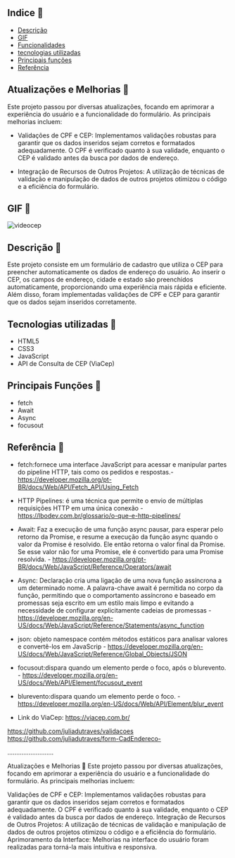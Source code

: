 ## Indice 🪼

* [Descrição](#descrição-🪸)
* [GIF](#gif-🐚)
* [Funcionalidades](#funcionalidades-🐡)
* [tecnologias utilizadas](#tecnologias-utilizadas-🦑)
* [Principais funções](#principais-funções-🐠)
* [Referência](#referência-🐙)

## Atualizações e Melhorias 🌟
Este projeto passou por diversas atualizações, focando em aprimorar a experiência do usuário e a funcionalidade do formulário. As principais melhorias incluem:

- Validações de CPF e CEP: Implementamos validações robustas para garantir que os dados inseridos sejam corretos e formatados adequadamente. O CPF é verificado quanto à sua validade, enquanto o CEP é validado antes da busca por dados de endereço.

- Integração de Recursos de Outros Projetos: A utilização de técnicas de validação e manipulação de dados de outros projetos otimizou o código e a eficiência do formulário.

## GIF 🐚

![videocep](https://github.com/user-attachments/assets/6dfc72c4-c360-4896-b243-0da9171ab261)

## Descrição 🪸
Este projeto consiste em um formulário de cadastro que utiliza o CEP para preencher automaticamente os dados de endereço do usuário. Ao inserir o CEP, os campos de endereço, cidade e estado são preenchidos automaticamente, proporcionando uma experiência mais rápida e eficiente. Além disso, foram implementadas validações de CPF e CEP para garantir que os dados sejam inseridos corretamente.

## Tecnologias utilizadas 🦑

- HTML5
- CSS3
- JavaScript
- API de Consulta de CEP (ViaCep) 

## Principais Funções 🐠

- fetch
- Await
- Async
- focusout

## Referência 🐙

- fetch:fornece uma interface JavaScript para acessar e manipular partes do pipeline HTTP, tais como os pedidos e respostas.- https://developer.mozilla.org/pt-BR/docs/Web/API/Fetch_API/Using_Fetch 

- HTTP Pipelines: é uma técnica que permite o envio de múltiplas requisições HTTP em uma única conexão - https://lbodev.com.br/glossario/o-que-e-http-pipelines/

- Await: Faz a execução de uma função async pausar, para esperar pelo retorno da Promise, e resume a execução da função async quando o valor da Promise é resolvido. Ele então retorna o valor final da Promise. Se esse valor não for uma Promise, ele é convertido para uma Promise resolvida. - https://developer.mozilla.org/pt-BR/docs/Web/JavaScript/Reference/Operators/await

- Async: Declaração cria uma ligação de uma nova função assíncrona a um determinado nome. A palavra-chave await é permitida no corpo da função, permitindo que o comportamento assíncrono e baseado em promessas seja escrito em um estilo mais limpo e evitando a necessidade de configurar explicitamente cadeias de promessas - https://developer.mozilla.org/en-US/docs/Web/JavaScript/Reference/Statements/async_function

- json: objeto namespace contém métodos estáticos para analisar valores e convertê-los em JavaScrip - https://developer.mozilla.org/en-US/docs/Web/JavaScript/Reference/Global_Objects/JSON

- focusout:dispara quando um elemento perde o foco, após o blurevento. - https://developer.mozilla.org/en-US/docs/Web/API/Element/focusout_event

- blurevento:dispara quando um elemento perde o foco. - https://developer.mozilla.org/en-US/docs/Web/API/Element/blur_event

- Link do ViaCep: https://viacep.com.br/


https://github.com/juliadutraves/validacoes
https://github.com/juliadutraves/form-CadEndereco-

..........................

Atualizações e Melhorias 🌟
Este projeto passou por diversas atualizações, focando em aprimorar a experiência do usuário e a funcionalidade do formulário. As principais melhorias incluem:

Validações de CPF e CEP: Implementamos validações robustas para garantir que os dados inseridos sejam corretos e formatados adequadamente. O CPF é verificado quanto à sua validade, enquanto o CEP é validado antes da busca por dados de endereço.
Integração de Recursos de Outros Projetos: A utilização de técnicas de validação e manipulação de dados de outros projetos otimizou o código e a eficiência do formulário.
Aprimoramento da Interface: Melhorias na interface do usuário foram realizadas para torná-la mais intuitiva e responsiva.